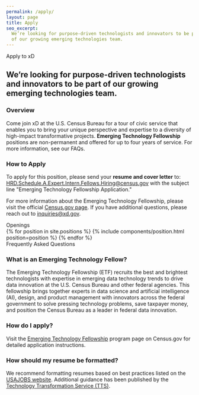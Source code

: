 ```yaml
---
permalink: /apply/
layout: page
title: Apply
seo_excerpt:
  We’re looking for purpose-driven technologists and innovators to be part
  of our growing emerging technologies team.
---
```

<section class="apply-overview">
  <div class="grid-container">
    <div class="section-breadcrumb">Apply to xD</div>
    <h2>
      We’re looking for purpose-driven technologists and innovators to be part
      of our growing emerging technologies team.
    </h2>
    <div class="grid-row grid-gap-lg">
      <div class="tablet:grid-col-6">
        <h3>Overview</h3>
        <p>
          Come join xD at the U.S. Census Bureau for a tour of civic service 
          that enables you to bring your unique perspective and expertise to a 
          diversity of high-impact transformative projects. <strong>Emerging
          Technology Fellowship</strong> positions are non-permanent and offered
          for up to four years of service. For more information, see our FAQs.
        </p>
      </div>
      <div class="tablet:grid-col-6">
        <h3>How to Apply</h3>
        <p>
          To apply for this position, please send your <strong>resume and cover letter</strong> to: <a class="usa-link long-link" href="mailto:HRD.Schedule.A.Expert.Intern.Fellows.Hiring@census.gov?subject=Emerging Technology Fellowship Application">HRD.Schedule.A.Expert.Intern.Fellows.Hiring@census.gov</a> with the subject line "Emerging Technology Fellowship Application."
        </p>
        <p>
          For more information about the Emerging Technology Fellowship, please visit the official 
          <a class="usa-link" href="https://www.census.gov/about/census-careers/opportunities/programs/etf.html" target="_blank">Census.gov page</a>. If you have additional questions, please reach out to <a class="usa-link long-link" href="mailto:inquiries@xd.gov">inquiries@xd.gov</a>.
        </p>
      </div>
    </div>
  </div>
</section>
<section class="apply-openings">
  <div class="grid-container">
    <div class="section-breadcrumb">Openings</div>
    <div class="grid-row">
      {% for position in site.positions %}
        {% include components/position.html position=position %}
      {% endfor %}
    </div>
  </div>
</section>

<section class="apply-overview apply-faq">
  <div class="grid-container">
    <div class="section-breadcrumb">Frequently Asked Questions</div>
    <div class="grid-row">
      <div class="grid-col-12">
        <div class="faq">
          <h3>What is an Emerging Technology Fellow?</h3>
          <p>
            The Emerging Technology Fellowship (ETF) recruits the best and 
            brightest technologists with expertise in emerging data technology 
            trends to drive data innovation at the U.S. Census Bureau and other 
            federal agencies. This fellowship brings together experts in data 
            science and artificial intelligence (AI), design, and product 
            management with innovators across the federal government to solve 
            pressing technology problems, save taxpayer money, and position the 
            Census Bureau as a leader in federal data innovation.
          </p>
        </div>
        <div class="faq">
          <h3>How do I apply?</h3>
          <p>
            Visit the <a class="usa-link" href="https://www.census.gov/about/census-careers/opportunities/programs/etf.html" target="_blank">Emerging Technology Fellowship</a> program page on Census.gov for
            detailed application instructions.
          </p>
        </div>
        <div class="faq">
          <h3>How should my resume be formatted?</h3>
          <p>
            We recommend formatting resumes based on best practices listed on the <a class="usa-link" href="https://www.usajobs.gov/Help/faq/application/documents/resume/what-to-include/" target="_blank">USAJOBS website</a>. Additional guidance has been published by the <a class="usa-link" href="https://handbook.tts.gov/resume/" target="_blank">Technology Transformation Service (TTS)</a>.
          </p>
        </div>
      </div>
    </div>
  </div>
</section>